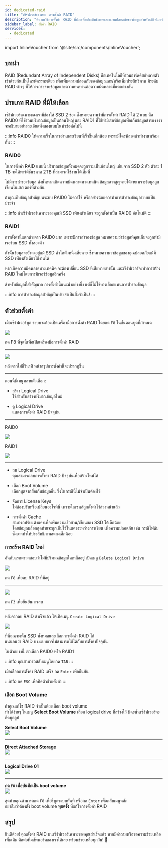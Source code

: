 ```yaml
---
id: dedicated-raid
title: "เซิร์ฟเวอร์เฉพาะ: การตั้งค่า RAID"
description: "ค้นพบวิธีการตั้งค่า RAID ที่ช่วยเพิ่มประสิทธิภาพและความปลอดภัยของข้อมูลสำหรับเซิร์ฟเวอร์เฉพาะที่ใช้ SSD → เรียนรู้เพิ่มเติมตอนนี้"
sidebar_label: ตั้งค่า RAID
services:
  - dedicated
---
```


import InlineVoucher from '@site/src/components/InlineVoucher';

## บทนำ

RAID (Redundant Array of Independent Disks) คือเทคโนโลยีที่รวมฮาร์ดดิสก์หลายตัวเข้าด้วยกันเป็นไดรฟ์ตรรกะเดียว เพื่อเพิ่มความปลอดภัยของข้อมูลและ/หรือเพิ่มประสิทธิภาพ มีระดับ RAID ต่างๆ ที่ให้การกระจายข้อมูลและความทนทานต่อความผิดพลาดที่แตกต่างกัน

<InlineVoucher />

## ประเภท RAID ที่มีให้เลือก
เซิร์ฟเวอร์เฉพาะของเรามีช่องใส่ SSD 2 ช่อง ซึ่งหมายความว่ามีการตั้งค่า RAID ได้ 2 แบบ คือ RAID0 ที่ใช้รวมปริมาณข้อมูลเป็นก้อนใหญ่ และ RAID1 ที่ใช้ทำมิเรอร์ข้อมูลเพื่อเก็บข้อมูลสำรอง เราจะอธิบายอย่างละเอียดทั้งสองแบบในหัวข้อต่อไปนี้

:::info
RAID0 ให้ความเร็วในการอ่านและเขียนที่เร็วขึ้นเล็กน้อย เพราะมีไดรฟ์สองตัวทำงานพร้อมกัน
:::

### RAID0
ในการตั้งค่า RAID แบบนี้ ปริมาณข้อมูลทั้งหมดจะถูกรวมเป็นก้อนใหญ่ เช่น จาก SSD 2 ตัว ตัวละ 1 TB จะได้พาร์ติชันขนาด 2TB ที่สามารถใช้งานได้เต็มที่

ไม่มีการสำรองข้อมูล ดังนั้นหากเกิดความผิดพลาดทางเทคนิค ข้อมูลอาจสูญหายได้ง่ายเพราะข้อมูลถูกเขียนในเซกเตอร์ที่ต่างกัน

ถ้าคุณเก็บข้อมูลสำคัญบนระบบ RAID0 ไม่ควรใช้ หรืออย่างน้อยควรทำการสำรองข้อมูลระบบเป็นประจำ

:::info
ถ้าเซิร์ฟเวอร์เฉพาะของคุณมี SSD เพียงตัวเดียว จะถูกตั้งค่าเป็น RAID0 อัตโนมัติ
:::

### RAID1
การตั้งค่านี้แตกต่างจาก RAID0 มาก เพราะมีการสำรองข้อมูล หมายความว่าข้อมูลที่คุณเก็บจะถูกทำมิเรอร์บน SSD ทั้งสองตัว

ดังนั้นข้อมูลจะยังคงอยู่แม้ SSD ตัวใดตัวหนึ่งเสียหาย ซึ่งหมายความว่าข้อมูลของคุณปลอดภัยแม้มี SSD เพียงตัวเดียวใช้งานได้

หากเกิดความผิดพลาดทางเทคนิค จะต้องเปลี่ยน SSD ที่เสียหายเท่านั้น และเซิร์ฟเวอร์จะทำการสร้าง RAID ใหม่โดยการมิเรอร์ข้อมูลอีกครั้ง

สำหรับข้อมูลที่สำคัญมาก การตั้งค่านี้แนะนำอย่างยิ่ง แต่ก็ไม่ใช่ทางเลือกแทนการสำรองข้อมูล

:::info
การสำรองข้อมูลสำคัญเป็นประจำเป็นสิ่งจำเป็น!
:::

## ตัวช่วยตั้งค่า

เมื่อเซิร์ฟเวอร์บูต ระบบจะต้องเปิดเครื่องมือการตั้งค่า RAID โดยกด `F8` ในขั้นตอนบูตที่กำหนด

![](https://screensaver01.zap-hosting.com/index.php/s/cYzj7L6dL5g7255/preview)

กด F8 ที่จุดนี้เพื่อเปิดเครื่องมือการตั้งค่า RAID

***

![](https://screensaver01.zap-hosting.com/index.php/s/L4Lw8oGjxbDR96N/preview)

หลังจากไม่กี่วินาที หน้าสรุปการตั้งค่านี้จะปรากฏขึ้น

***

ตอนนี้มีเมนูหลายตัวเลือก:

* สร้าง Logical Drive  
ใช้สำหรับสร้างปริมาณข้อมูลใหม่

* ดู Logical Drive  
แสดงการตั้งค่า RAID ปัจจุบัน

***
RAID0

![](https://screensaver01.zap-hosting.com/index.php/s/6mtbrFXNPeqHnYi/preview)

RAID1

![](https://screensaver01.zap-hosting.com/index.php/s/749Kxjq6Mkzdc69/preview)
***

* ลบ Logical Drive  
คุณสามารถลบการตั้งค่า RAID ปัจจุบันเพื่อสร้างใหม่ได้

* เลือก Boot Volume  
เลือกบูตจากสื่อเก็บข้อมูลอื่น ซึ่งในกรณีนี้ไม่จำเป็นต้องใช้

* จัดการ License Keys  
ไม่ต้องปรับหรือเปลี่ยนอะไรที่นี่ เพราะไลเซนส์ถูกตั้งค่าไว้ล่วงหน้าแล้ว

* การตั้งค่า Cache  
สามารถปรับแต่งแคชเพื่อเพิ่มความเร็วอ่าน/เขียนของ SSD ได้เล็กน้อย  
โดยข้อมูลบล็อกสุดท้ายจะถูกเก็บไว้ในแคชระหว่างการเขียน เพื่อความปลอดภัย เช่น กรณีไฟดับ  
ซึ่งอาจทำให้ประสิทธิภาพลดลงเล็กน้อย

### การสร้าง RAID ใหม่

อันดับแรกตรวจสอบว่าไม่มีปริมาณข้อมูลใดเหลืออยู่ เปิดเมนู `Delete Logical Drive`

![](https://screensaver01.zap-hosting.com/index.php/s/EbPtmgFyZ3oN6jb/preview)

กด `F8` เพื่อลบ RAID ที่มีอยู่

***

![](https://screensaver01.zap-hosting.com/index.php/s/qmtAciacCLKJ9QG/preview)

กด `F3` เพื่อยืนยันการลบ

***

หลังจากลบ RAID สำเร็จแล้ว ให้เปิดเมนู `Create Logical Drive`

![](https://screensaver01.zap-hosting.com/index.php/s/SjP6ZkcWXCKc4kT/preview)

ที่นี่คุณจะเห็น SSD ทั้งหมดและเลือกการตั้งค่า RAID ได้  
แน่นอนว่า RAID บางแบบอาจไม่สามารถใช้ได้กับการตั้งค่าปัจจุบัน

ในตัวอย่างนี้ เราเลือก RAID0 หรือ RAID1

:::info
คุณสามารถสลับเมนูโดยกด `TAB`
:::

เมื่อเลือกการตั้งค่า RAID เสร็จ กด `Enter` เพื่อยืนยัน

:::info
กด `ESC` เพื่อปิดตัวช่วยตั้งค่า
:::

### เลือก Boot Volume

ถ้าคุณแก้ไข RAID จำเป็นต้องเลือก boot volume  
ทำได้ง่ายๆ ในเมนู **Select Boot Volume** เลือก logical drive ที่สร้างไว้ มิฉะนั้นเซิร์ฟเวอร์จะติดบูตลูป

**Select Boot Volume**<br/>
![](https://screensaver01.zap-hosting.com/index.php/s/2GDEYfjnkmaKF9F/preview)
***
**Direct Attached Storage**<br/>
![](https://screensaver01.zap-hosting.com/index.php/s/2468ZCGkr2ninxM/preview)
***
**Logical Drive 01**<br/>
![](https://screensaver01.zap-hosting.com/index.php/s/tN6pRiJbZexbzmg/preview)
***
**กด `F8` เพื่อบันทึกเป็น boot volume**<br/>
![](https://screensaver01.zap-hosting.com/index.php/s/tqGFzGZGgeo4JjZ/preview)

สุดท้ายคุณสามารถกด `F8` เพื่อรีบูตระบบทันที หรือกด `Enter` เพื่อกลับเมนูหลัก  
อย่าลืมว่าต้องตั้ง boot volume **ทุกครั้ง** ที่แก้ไขการตั้งค่า RAID

## สรุป

ยินดีด้วย! คุณตั้งค่า RAID บนเซิร์ฟเวอร์เฉพาะของคุณสำเร็จแล้ว หากมีคำถามหรือขอความช่วยเหลือเพิ่มเติม ติดต่อทีมซัพพอร์ตของเราได้เลย พร้อมช่วยเหลือทุกวัน! 🙂


<InlineVoucher />